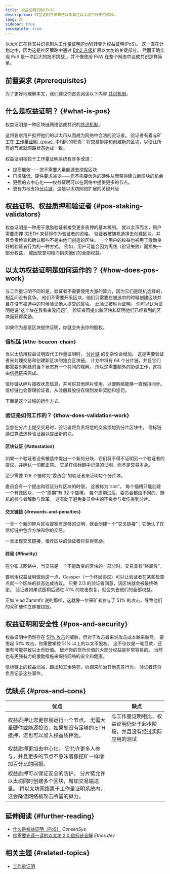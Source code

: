 ```yaml
---
title: 权益证明机制(PoS)
description: 权益证明共识算法以及其在以太坊中作用的解释。
lang: zh
sidebar: true
incomplete: true
---
```


以太坊正在将其共识机制从[工作量证明(PoW)](/developers/docs/consensus-mechanisms/pow/)转变为权益证明(PoS)。 这一直在计划之中，因为这是社区策略中通过 [Eth2 升级](/eth2/)扩展以太坊的关键部分。 然而正确实现 PoS 是一项巨大的技术挑战,，并不像使用 PoW 在整个网络中达成共识那样简单。

## 前置要求 {#prerequisites}

为了更好地理解本文，我们建议你首先阅读以下内容 [共识机制](/developers/docs/consensus-mechanisms/)。

## 什么是权益证明？ {#what-is-pos}

权益证明是一种区块链网络达成共识的[共识机制](/developers/docs/consensus-mechanisms/)。

这将要求用户抵押他们的以太币从而成为网络中合法的验证者。 验证者有着与矿工在 [工作量证明（pow）](/developers/docs/consensus-mechanisms/pow/)中相同的职责：将交易排序和创建新的区块，以便让所有的节点就网路状态达成一致。

权益证明相较于工作量证明系统有许多改进：

- 提高能效——您不需要大量能源去挖掘区块
- 门槛降低，硬件要求减少——您不需要优秀的硬件从而获得建立新区块的机会
- 更强的去中心化——权益证明可以在网络中提供更多的节点。
- 更有力地支持[分片链](/upgrades/shard-chains/)，这是以太坊网络扩展的关键升级

## 权益证明、权益质押和验证者 {#pos-staking-validators}

权益证明是一种用于激励验证者接受更多质押的基本机制。 就以太币而言，用户需要质押 32ETH 来获得作为验证者的资格。 验证者被随机选择去创建区块，并且负责检查和确认那些不是由他们创造的区块。 一个用户的权益也被用于激励良好的验证者行为的一种方式。 例如，用户可能会因为离线（验证失败）而损失一部分权益， 或因故意勾结而损失他们的全部权益。

## 以太坊权益证明是如何运作的？ {#how-does-pos-work}

与工作量证明不同的是，验证者不需要使用大量的算力，因为它们是随机选择的，相互间没有竞争。 他们不需要开采区块，他们只需要在被选中的时候创建区块并且在没有被选中的时候验证他人提交的区块。 此验证被称为证明。 你可以认为证明是说“这个块在我看来没问题”。 验证者因提出新区块和证明他们已经看到的区块而获得奖励。

如果你为恶意区块提供证明，你就会失去你的股权。

### 信标链 {#the-beacon-chain}

当以太坊用权益证明取代工作量证明时， [分片链](/upgrades/shard-chains/) 的复杂性会增加。 这是需要验证者来处理交易和创建新区块的独立区块链。 计划中将有 64 个分片链，并且它们都需要对网络的当下状态有一个共同的理解。 所以这需要额外的协调工作，这将由[信标链](/upgrades/beacon-chain/)来完成。

信标链从碎片接收状态信息，并可供其他碎片使用，以便网络能够一直保持同步。 信标链也会管理验证者，从注册其股份存储到发布奖励和惩罚。

下面是这个过程的运作方式。

### 验证是如何工作的？ {#how-does-validation-work}

当您在分片上提交交易时，验证者将负责将您的交易添加到分片区块中。 信标链通过算法选择验证器以提出新的块。

#### 区块认证 {#attestation}

如果一个验证者没有被选中提出一个新的分块，它们将不得不证明另一个验证者的提议，并确认一切都正常。 它是在信标链中记录的证明，而不是交易本身。

至少需要 128 个被称为“委员会”的验证者来证明每个分片块。

委员会有一个提出和验证分片区块的时限， 这被称为“slot”。 每个插槽只能创建一个有效区块，一个“周期”有 32 个插槽。 每个周期过后，委员会都由不同的、随机的参与者解散与改革。 这有助于避免委员会中的不良参与者伤害到分片。

#### 交叉链接 {#rewards-and-penalties}

一旦一个新的碎片区块提案有足够的证明，就会创建一个“交叉链接”；它确认了在信标链中包含方块和你的交易。

一旦出现交叉链接，推荐区块的验证者将获得奖励。

#### 终局 {#finality}

在分布式网络中，当交易是一个不能改变的区块的一部分时，交易具有“终局性”。

要利用权益证明做到这一点，Cassper（一个终局协议）可以让验证者在某些检查点就一个区块的状态达成协议。 只要 2/3 的验证者同意，该区块就会被最终确定。 验证者如果试图稍后通过 51% 的攻击恢复，就会失去他们的全部权益。

正如 Vlad Zammfir 说的那样，这就像一位采矿者参与了 51% 的攻击，导致他们的采矿硬件立即被烧毁。

## 权益证明和安全性 {#pos-and-security}

权益证明中仍然存在 [51% 攻击](https://www.investopedia.com/terms/1/51-attack.asp)的威胁，但对于攻击者来说攻击成本越来越高。 要发起 51% 攻击，你需要掌控 51% 以上的以太币股权。 这不仅仅是一笔巨款，还很有可能导致以太币贬值。 破坏你的货币价值的大部分权益是非常容易的。 当然也有更强有力的激励措施来保持网络的安全和健康。

信标链上的权益消减、踢出和其余惩罚、协调来防治其他恶意行为。 验证者还将负责记录这些事件。

## 优缺点 {#pros-and-cons}

| 优点                                                                                                                                             | 缺点                                                                 |
| ------------------------------------------------------------------------------------------------------------------------------------------------ | -------------------------------------------------------------------- |
| 权益质押让您更容易运行一个节点。 无需大量硬件或能源投资，如果您没有足够的 ETH 抵押，您也可以加入权益质押池。                                     | 与工作量证明相比，权益证明仍处于起步阶段，并且没有经过实际应用的测试 |
| 权益质押更加去中心化。 它允许更多人参与，并且更多的节点不意味着像挖矿一样增加百分比的回报。                                                      |                                                                      |
| 权益质押可以保证安全的防护。 分片链允许以太坊同时创建多个区块，增加交易输送量。 将以太坊网络置于工作量证明系统内，这会降低网络被攻击所需的算力。 |                                                                      |

## 延伸阅读 {#further-reading}

- [什么是权益证明（PoS）](https://consensys.net/blog/blockchain-explained/what-is-proof-of-stake/) _ConsenSys_
- [你需要先读一读的以太坊 2.0 信标链全解](https://ethos.dev/beacon-chain/) _Ethos.dev_

## 相关主题 {#related-topics}

- [工作量证明](/developers/docs/consensus-mechanisms/pow/)
